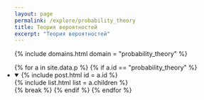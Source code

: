 ```yaml
---
layout: page
permalink: /explore/probability_theory
title: Теория вероятностей
excerpt: "Теория вероятностей"
---
```

{% include domains.html domain = "probability_theory" %}

<ul class="tree" style="margin-left: -1.5rem">
{% for a in site.data.p %}
  {% if a.id == "probability_theory" %}
  <li><details open>
  <summary>{% include post.html id = a.id %}</summary>
  {% include list.html list = a.children %}
  </details></li>{% break %}
  {% endif %}
{% endfor %}
</ul>
